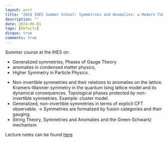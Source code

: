 ```yaml
---
layout: post
title: "2024 IHES Summer School: Symmetries and Anomalies: a Modern Take"
description: ""
date: 2024-06-01
tags: [Defects]
disqus: true
comments: true
---
```

Summer course at the IHES on:
 * Generalized symmetries, Phases of Gauge Theory
 * anomalies in condensed matter physics,
 * Higher Symmetry in Particle Physics.
 <!--more-->
 * Non-invertible symmetries and their relations to anomalies on the lattice.  Kramers-Wannier
              symmetry in the quantum Ising lattice model and its dynamical consequences. Topological
              phases protected by non-invertible symmetries. Example: cluster model.
 * Generalized, non-invertible symmetries in terms of explicit CFT observable. -> Symmetries are
              formalized by fusion categories and their gauging.
 * String Theory, Symmetries and Anomalies and the Green-Schwartz mechanism.
             
Lecture notes can be found <a href="https://indico.math.cnrs.fr/event/11080/">here</a>
            